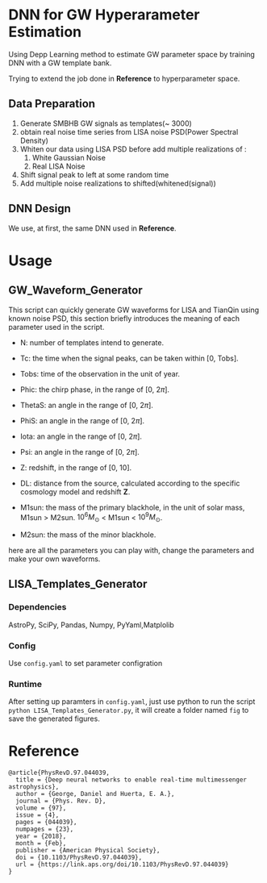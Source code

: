 <!--
 * @Author: Yiqian Qian
 * @Description: file content
 * @Date: 2023-09-15 11:13:11
 * @LastEditors: Yiqian Qian
 * @LastEditTime: 2023-09-15 11:38:44
 * @FilePath: /DNN_for_GW_Parameter_Space_Estimation/README.md
-->
# DNN for GW Hyperarameter Estimation

Using Depp Learning method to estimate GW parameter space by training DNN with a GW template bank.

Trying to extend the job done in **Reference** to hyperparameter space.

## Data Preparation

1. Generate SMBHB GW signals as templates(~ 3000)
2. obtain real noise time series from LISA noise PSD(Power Spectral Density)
3. Whiten our data using LISA PSD before add multiple realizations of :
   1. White Gaussian Noise
   2. Real LISA Noise
4. Shift signal peak to left at some random time
5. Add multiple noise realizations to shifted(whitened(signal))

## DNN Design

We use, at first, the same DNN used in **Reference**.

# Usage

## GW_Waveform_Generator

This script can quickly generate GW waveforms for LISA and TianQin using known noise PSD, this section briefly introduces the meaning of each parameter used in the script.

- N: number of templates intend to generate.

- Tc: the time when the signal peaks, can be taken within [0, Tobs].

- Tobs: time of the observation in the unit of year.

- Phic: the chirp phase, in the range of [0, $2\pi$].

- ThetaS: an angle in the range of [0, 2$\pi$].

- PhiS: an angle in the range of [0, 2$\pi$].

- Iota: an angle in the range of [0, 2$\pi$].

- Psi: an angle in the range of [0, 2$\pi$].

- Z: redshift, in the range of [0, 10].

- DL: distance from the source, calculated according to the specific cosmology model and redshift **Z**.

- M1sun: the mass of the primary blackhole, in the unit of solar mass, M1sun > M2sun. $10^6 M_\odot$ < M1sun < $10^9 M_\odot$.

- M2sun: the mass of the minor blackhole.

here are all the parameters you can play with, change the parameters and make your own waveforms.

## LISA_Templates_Generator
### Dependencies
AstroPy, SciPy, Pandas, Numpy, PyYaml,Matplolib
### Config
Use `config.yaml` to set parameter configration
### Runtime
After setting up paramters in `config.yaml`, just use python to run the script `python LISA_Templates_Generator.py`, it will create a folder named `fig` to save the generated figures.

# Reference

```
@article{PhysRevD.97.044039,
  title = {Deep neural networks to enable real-time multimessenger astrophysics},
  author = {George, Daniel and Huerta, E. A.},
  journal = {Phys. Rev. D},
  volume = {97},
  issue = {4},
  pages = {044039},
  numpages = {23},
  year = {2018},
  month = {Feb},
  publisher = {American Physical Society},
  doi = {10.1103/PhysRevD.97.044039},
  url = {https://link.aps.org/doi/10.1103/PhysRevD.97.044039}
}
```
